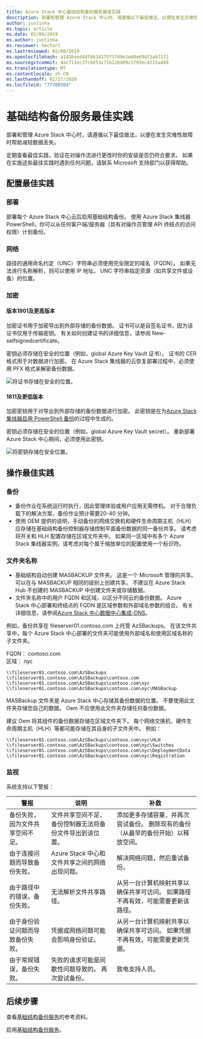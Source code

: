 ```yaml
---
title: Azure Stack 中心基础结构备份服务最佳实践
description: 部署和管理 Azure Stack 中心时，请遵循以下最佳做法，以便在发生灾难性故障时帮助减轻数据丢失。
author: justinha
ms.topic: article
ms.date: 02/08/2019
ms.author: justinha
ms.reviewer: hectorl
ms.lastreviewed: 02/08/2019
ms.openlocfilehash: a141beed4df6b34175f37d9e1e60e694f3ab71f2
ms.sourcegitcommit: 4ac711ec37c6653c71b126d09c1f93ec4215a489
ms.translationtype: MT
ms.contentlocale: zh-CN
ms.lasthandoff: 02/27/2020
ms.locfileid: "77700504"
---
```

# <a name="infrastructure-backup-service-best-practices"></a>基础结构备份服务最佳实践

部署和管理 Azure Stack 中心时，请遵循以下最佳做法，以便在发生灾难性故障时帮助减轻数据丢失。

定期查看最佳实践，验证在对操作流进行更改时你的安装是否仍符合要求。 如果在实施这些最佳实践时遇到任何问题，请联系 Microsoft 支持部门以获得帮助。

## <a name="configuration-best-practices"></a>配置最佳实践

### <a name="deployment"></a>部署

部署每个 Azure Stack 中心云后启用基础结构备份。 使用 Azure Stack 集线器 PowerShell，你可以从任何客户端/服务器（具有对操作员管理 API 终结点的访问权限）计划备份。

### <a name="networking"></a>网络

路径的通用命名约定（UNC）字符串必须使用完全限定的域名（FQDN）。 如果无法进行名称解析，则可以使用 IP 地址。 UNC 字符串指定资源（如共享文件或设备）的位置。

### <a name="encryption"></a>加密

#### <a name="version-1901-and-newer"></a>版本1901及更高版本

加密证书用于加密导出到外部存储的备份数据。 证书可以是自签名证书，因为该证书仅用于传输密钥。 有关如何创建证书的详细信息，请参阅 New-selfsignedcertificate。
  
密钥必须存储在安全的位置（例如，global Azure Key Vault 证书）。 证书的 CER 格式用于对数据进行加密。 在 Azure Stack 集线器的云恢复部署过程中，必须使用 PFX 格式来解密备份数据。

![将证书存储在安全的位置。](media/azure-stack-backup/azure-stack-backup-encryption-store-cert.png)

#### <a name="1811-and-older"></a>1811及更低版本

加密密钥用于对导出到外部存储的备份数据进行加密。 此密钥是在为[Azure Stack 集线器启用 PowerShell 备份](azure-stack-backup-enable-backup-powershell.md)的过程中生成的。

密钥必须存储在安全的位置（例如，global Azure Key Vault secret）。 重新部署 Azure Stack 中心期间，必须使用此密钥。

![将密钥存储在安全位置。](media/azure-stack-backup/azure-stack-backup-encryption2.png)

## <a name="operational-best-practices"></a>操作最佳实践

### <a name="backups"></a>备份

 - 备份作业在系统运行时执行，因此管理体验或用户应用无需停机。 对于合理负载下的解决方案，备份作业预计需要20-40 分钟。
 - 使用 OEM 提供的说明，手动备份的网络交换机和硬件生命周期主机（HLH）应存储在基础结构备份控制器存储控制平面备份数据的同一备份共享。 请考虑将开关和 HLH 配置存储在区域文件夹中。 如果同一区域中有多个 Azure Stack 集线器实例，请考虑对每个属于缩放单位的配置使用一个标识符。

### <a name="folder-names"></a>文件夹名称

 - 基础结构自动创建 MASBACKUP 文件夹。 这是一个 Microsoft 管理的共享。 可以在与 MASBACKUP 相同的级别上创建共享。 不建议在 Azure Stack Hub 不创建的 MASBACKUP 中创建文件夹或存储数据。
 -  文件夹名称中的用户 FQDN 和区域，以区分不同云的备份数据。 Azure Stack 中心部署和终结点的 FQDN 是区域参数和外部域名参数的组合。 有关详细信息，请参阅[Azure Stack 中心数据中心集成-DNS](azure-stack-integrate-dns.md)。

例如，备份共享在 fileserver01.contoso.com 上托管 AzSBackups。 在该文件共享中，每个 Azure Stack 中心部署的文件夹可能使用外部域名和使用区域名称的子文件夹。

FQDN： contoso.com  
区域： nyc


    \\fileserver01.contoso.com\AzSBackups
    \\fileserver01.contoso.com\AzSBackups\contoso.com
    \\fileserver01.contoso.com\AzSBackups\contoso.com\nyc
    \\fileserver01.contoso.com\AzSBackups\contoso.com\nyc\MASBackup

MASBackup 文件夹是 Azure Stack 中心存储其备份数据的位置。 不要使用此文件夹存储您自己的数据。 Oem 不应使用此文件夹存储任何备份数据。

建议 Oem 将其组件的备份数据存储在区域文件夹下。 每个网络交换机、硬件生命周期主机（HLH）等都可能存储在其自身的子文件夹中。 例如：

    \\fileserver01.contoso.com\AzSBackups\contoso.com\nyc\HLH
    \\fileserver01.contoso.com\AzSBackups\contoso.com\nyc\Switches
    \\fileserver01.contoso.com\AzSBackups\contoso.com\nyc\DeploymentData
    \\fileserver01.contoso.com\AzSBackups\contoso.com\nyc\Registration

### <a name="monitoring"></a>监视

系统支持以下警报：

| 警报                                                   | 说明                                                                                     | 补救                                                                                                                                |
|---------------------------------------------------------|-------------------------------------------------------------------------------------------------|--------------------------------------------------------------------------------------------------------------------------------------------|
| 备份失败，因为文件共享空间不足。 | 文件共享空间不足，备份控制器无法将备份文件导出到该位置。 | 添加更多存储容量，并再次尝试备份。 删除现有的备份（从最早的备份开始）以释放空间。                    |
| 由于连接问题而导致备份失败。             | Azure Stack 中心和文件共享之间的网络出现问题。                          | 解决网络问题，然后重试备份。                                                                                            |
| 由于路径中的错误，备份失败。                | 无法解析文件共享路径。                                                          | 从另一台计算机映射共享以确保共享可访问。 如果路径不再有效，可能需要更新该路径。       |
| 由于身份验证问题而导致备份失败。               | 凭据或网络问题可能会影响身份验证。    | 从另一台计算机映射共享以确保共享可访问。 如果凭据不再有效，可能需要更新凭据。 |
| 由于常规错误，备份失败。                    | 失败的请求可能是间歇性问题导致的。 再次尝试备份。                    | 致电支持人员。                                                                                                                               |

## <a name="next-steps"></a>后续步骤

查看[基础结构备份服务](azure-stack-backup-reference.md)的参考资料。

启用[基础结构备份服务](azure-stack-backup-enable-backup-console.md)。
